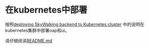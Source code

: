 # 在kubernetes中部署

按照[deploying SkyWalking backend to Kubernetes cluster](https://github.com/apache/skywalking-kubernetes#deploy-skywalking-backend-to-kubernetes-cluster)
中的说明在kubernetes集群中部署oap和ui。
 
请仔细阅读[README.md](https://github.com/apache/skywalking-kubernetes#deploy-skywalking-backend-to-kubernetes-cluster)